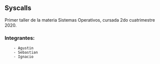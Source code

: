 ## Syscalls
Primer taller de la materia Sistemas Operativos, cursada 2do cuatrimestre 2020.

### Integrantes:
		- Agustin
		- Sebastian
		- Ignacio
